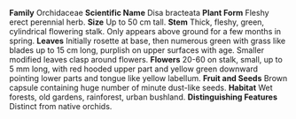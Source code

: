  **Family** Orchidaceae **Scientific Name** Disa bracteata **Plant Form** Fleshy erect perennial herb. **Size** Up to 50 cm tall. **Stem** Thick, fleshy, green, cylindrical flowering stalk. Only appears above ground for a few months in spring. **Leaves** Initially rosette at base, then numerous green with grass like blades up to 15 cm long, purplish on upper surfaces with age. Smaller modified leaves clasp around flowers. **Flowers** 20-60 on stalk, small, up to 5 mm long, with red hooded upper part and yellow green downward pointing lower parts and tongue like yellow labellum. **Fruit and Seeds** Brown capsule containing huge number of minute dust-like seeds. **Habitat** Wet forests, old gardens, rainforest, urban bushland. **Distinguishing Features** Distinct from native orchids.